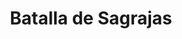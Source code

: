 ﻿---
title: "Batalla de Sagrajas"
permalink: periodes_504.html
layout: periode
dataInici: 1086-10-23
sidebar: periodes
pares:
  - 469:
    title: "Reconquista"
    dataInici: "(722)"
    dataFi: "(1492)"

fills:
jocsPrincipals:
jocsEscenaris:
jocsEpoca:
  - title: "La Reconquista: Edad Media S.VIII – XV"
    bggId: 120423
    escenari: "Zalaca"

jocsEpocaEscenaris:
---
